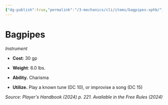 ```yaml
---
{"dg-publish":true,"permalink":"/3-mechanics/cli/items/bagpipes-xphb/","tags":["ttrpg-cli/compendium/src/5e/xphb","ttrpg-cli/item/gear/instrument","ttrpg-cli/item/rarity/none"],"created":"2025-02-22T12:02:28.178-05:00","updated":"2025-02-26T17:46:13.634-05:00"}
---
```


# Bagpipes
*Instrument*  


- **Cost**: 30 gp
- **Weight**: 6.0 lbs.

- **Ability.** Charisma  
- **Utilize.** Play a known tune (DC 10), or improvise a song (DC 15)  

*Source: Player's Handbook (2024) p. 221. Available in the Free Rules (2024)*